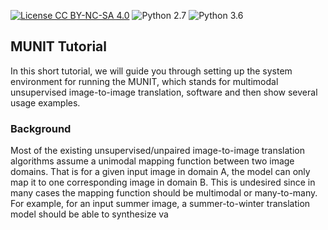 [![License CC BY-NC-SA 4.0](https://img.shields.io/badge/license-CC4.0-blue.svg)](https://raw.githubusercontent.com/NVIDIA/FastPhotoStyle/master/LICENSE.md)
![Python 2.7](https://img.shields.io/badge/python-2.7-green.svg)
![Python 3.6](https://img.shields.io/badge/python-3.6-green.svg)
## MUNIT Tutorial

In this short tutorial, we will guide you through setting up the system environment for running the MUNIT, which stands for multimodal unsupervised image-to-image translation, software and then show several usage examples.

### Background

Most of the existing unsupervised/unpaired image-to-image translation algorithms assume a unimodal mapping function between two image domains. That is for a given input image in domain A, the model can only map it to one corresponding image in domain B. This is undesired since in many cases the mapping function should be multimodal or many-to-many. For example, for an input summer image, a summer-to-winter translation model should be able to synthesize va